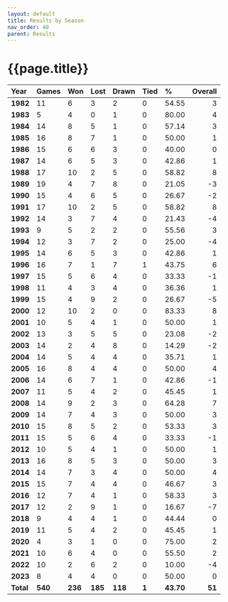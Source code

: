 ```yaml
---
layout: default
title: Results by Season
nav_order: 40
parent: Results
---
```


# {{page.title}}

| Year | Games | Won | Lost | Drawn | Tied | % | Overall |
|:---|:---|:---|:---|:---|:---|:---|---:|
| **1982** | 11 | 6 | 3 | 2 | 0 | 54.55 | 3 |
| **1983** | 5 | 4 | 0 | 1 | 0 | 80.00 | 4 |
| **1984** | 14 | 8 | 5 | 1 | 0 | 57.14 | 3 |
| **1985** | 16 | 8 | 7 | 1 | 0 | 50.00 | 1 |
| **1986** | 15 | 6 | 6 | 3 | 0 | 40.00 | 0 |
| **1987** | 14 | 6 | 5 | 3 | 0 | 42.86 | 1 |
| **1988** | 17 | 10 | 2 | 5 | 0 | 58.82 | 8 |
| **1989** | 19 | 4 | 7 | 8 | 0 | 21.05 | -3 |
| **1990** | 15 | 4 | 6 | 5 | 0 | 26.67 | -2 |
| **1991** | 17 | 10 | 2 | 5 | 0 | 58.82 | 8 |
| **1992** | 14 | 3 | 7 | 4 | 0 | 21.43 | -4 |
| **1993** | 9 | 5 | 2 | 2 | 0 | 55.56 | 3 |
| **1994** | 12 | 3 | 7 | 2 | 0 | 25.00 | -4 |
| **1995** | 14 | 6 | 5 | 3 | 0 | 42.86 | 1 |
| **1996** | 16 | 7 | 1 | 7 | 1 | 43.75 | 6 |
| **1997** | 15 | 5 | 6 | 4 | 0 | 33.33 | -1 |
| **1998** | 11 | 4 | 3 | 4 | 0 | 36.36 | 1 |
| **1999** | 15 | 4 | 9 | 2 | 0 | 26.67 | -5 |
| **2000** | 12 | 10 | 2 | 0 | 0 | 83.33 | 8 |
| **2001** | 10 | 5 | 4 | 1 | 0 | 50.00 | 1 |
| **2002** | 13 | 3 | 5 | 5 | 0 | 23.08 | -2 |
| **2003** | 14 | 2 | 4 | 8 | 0 | 14.29 | -2 |
| **2004** | 14 | 5 | 4 | 4 | 0 | 35.71 | 1 |
| **2005** | 16 | 8 | 4 | 4 | 0 | 50.00 | 4 |
| **2006** | 14 | 6 | 7 | 1 | 0 | 42.86 | -1 |
| **2007** | 11 | 5 | 4 | 2 | 0 | 45.45 | 1 |
| **2008** | 14 | 9 | 2 | 3 | 0 | 64.28 | 7 |
| **2009** | 14 | 7 | 4 | 3 | 0 | 50.00 | 3 |
| **2010** | 15 | 8 | 5 | 2 | 0 | 53.33 | 3 |
| **2011** | 15 | 5 | 6 | 4 | 0 | 33.33 | -1 |
| **2012** | 10 | 5 | 4 | 1 | 0 | 50.00 | 1 |
| **2013** | 16 | 8 | 5 | 3 | 0 | 50.00 | 3 |
| **2014** | 14 | 7 | 3 | 4 | 0 | 50.00 | 4 |
| **2015** | 15 | 7 | 4 | 4 | 0 | 46.67 | 3 |
| **2016** | 12 | 7 | 4 | 1 | 0 | 58.33 | 3 |
| **2017** | 12 | 2 | 9 | 1 | 0 | 16.67 | -7 |
| **2018** | 9 | 4 | 4 | 1 | 0 | 44.44 | 0 |
| **2019** | 11 | 5 | 4 | 2 | 0 | 45.45 | 1 |
| **2020** | 4 | 3 | 1 | 0 | 0 | 75.00 | 2 |
| **2021** | 10 | 6 | 4 | 0 | 0 | 55.50 | 2 |
| **2022** | 10 | 2 | 6 | 2 | 0 | 10.00 | -4 |
| **2023** | 8 | 4 | 4 | 0 | 0 | 50.00 | 0 |
| **Total** | **540** | **236** | **185** | **118** | **1** | **43.70** | **51** |
